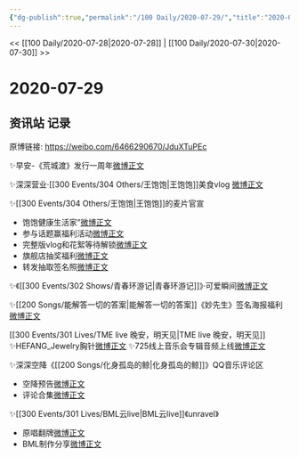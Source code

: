 ```yaml
---
{"dg-publish":true,"permalink":"/100 Daily/2020-07-29/","title":"2020-07-29","created":"2023-04-06T21:38:36.971+08:00","updated":"2023-04-06T21:39:58.909+08:00"}
---
```



<< [[100 Daily/2020-07-28\|2020-07-28]] | [[100 Daily/2020-07-30\|2020-07-30]] >>

# 2020-07-29

## 资讯站 记录

原博链接: https://weibo.com/6466290670/JduXTuPEc

✨早安-《荒城渡》发行一周年[微博正文](https://m.weibo.cn/6466290670/4531952289589255)

✨深深营业·[[300 Events/304 Others/王饱饱\|王饱饱]]美食vlog [微博正文](https://m.weibo.cn/6466290670/4531965691170947)

✨[[300 Events/304 Others/王饱饱\|王饱饱]]的麦片官宣
- 饱饱健康生活家”[微博正文](https://m.weibo.cn/6466290670/4531958903742181)
- 参与话题赢福利活动[微博正文](https://m.weibo.cn/6466290670/4531961262244503)
- 完整版vlog和花絮等待解锁[微博正文](https://m.weibo.cn/6466290670/4531977162852119)
- 旗舰店抽奖福利[微博正文](https://m.weibo.cn/6466290670/4532057793894463)
- 转发抽取签名照[微博正文](https://m.weibo.cn/6466290670/4532149107045186)

✨《[[300 Events/302 Shows/青春环游记\|青春环游记]]》·可爱瞬间[微博正文](https://m.weibo.cn/6466290670/4532003678978359)

✨[[200 Songs/能解答一切的答案\|能解答一切的答案]]《妙先生》签名海报福利[微博正文](https://m.weibo.cn/6466290670/4532028592098698)

[[300 Events/301 Lives/TME live 晚安，明天见\|TME live 晚安，明天见]]
✨HEFANG_Jewelry胸针[微博正文](https://m.weibo.cn/6466290670/4532032162235428)
✨725线上音乐会专辑音频上线[微博正文](https://m.weibo.cn/6466290670/4532049333459471)

✨深深空降《[[200 Songs/化身孤岛的鲸\|化身孤岛的鲸]]》QQ音乐评论区
- 空降预告[微博正文](https://m.weibo.cn/6466290670/4532070372083061)
- 评论合集[微博正文](https://m.weibo.cn/6466290670/4532096615319469)

✨[[300 Events/301 Lives/BML云live\|BML云live]]《unravel》
- 原唱翻牌[微博正文](https://m.weibo.cn/6466290670/4532109501007662)
- BML制作分享[微博正文](https://m.weibo.cn/6466290670/4532073904481523)
